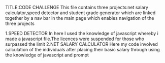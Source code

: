 TITLE:CODE CHALLENGE
This file contains three projects:net salary calculator,speed detector and student grade generator which are linked together by a nav bar in the main page which enables navigation of the three projects

1.SPEED DETECTOR
In here I used the knowledge of javascript whereby i made a javascript file.The licences were suspended for those who surpassed the limit
2.NET SALARY CALCULATOR
Here my code involved calculation of the individuals after placing their basic salary through using the knowledge of javascript and prompt 
